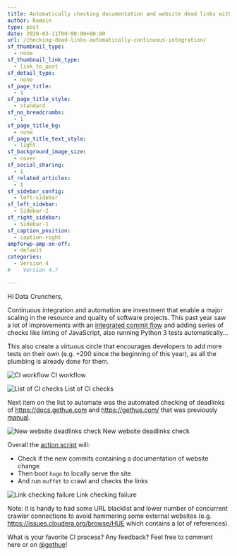 ```yaml
---
title: Automatically checking documentation and website dead links with Continuous Integration
author: Romain
type: post
date: 2020-03-11T00:00:00+00:00
url: /checking-dead-links-automatically-continuous-integration/
sf_thumbnail_type:
  - none
sf_thumbnail_link_type:
  - link_to_post
sf_detail_type:
  - none
sf_page_title:
  - 1
sf_page_title_style:
  - standard
sf_no_breadcrumbs:
  - 1
sf_page_title_bg:
  - none
sf_page_title_text_style:
  - light
sf_background_image_size:
  - cover
sf_social_sharing:
  - 1
sf_related_articles:
  - 1
sf_sidebar_config:
  - left-sidebar
sf_left_sidebar:
  - Sidebar-2
sf_right_sidebar:
  - Sidebar-1
sf_caption_position:
  - caption-right
ampforwp-amp-on-off:
  - default
categories:
  - Version 4
#  - Version 4.7

---
```


Hi Data Crunchers,

Continuous integration and automation are investment that enable a major scaling in the resource and quality of software projects. This past year saw a lot of improvements with an [integrated commit flow](https://gethue.com/improving-the-developer-productivity-with-some-continuous-integration/) and adding series of checks like linting of JavaScript, also running Python 3 tests automatically...

This also create a virtuous circle that encourages developers to add more tests on their own (e.g. +200 since the beginning of this year), as all the plumbing is already done for them.


![CI workflow](https://cdn.gethue.com/uploads/2020/03/ci-both-python.png)
CI workflow

![List of CI checks](https://cdn.gethue.com/uploads/2020/03/ci-checks-lints-docs.png)
List of CI checks

Next item on the list to automate was the automated checking of deadlinks of https://docs.gethue.com and https://gethue.com/ that was previously [manual](https://gethue.com/easily-checking-for-deadlinks-on-docs-gethue-com/).


![New website deadlinks check](https://cdn.gethue.com/uploads/2020/03/ci-linting-docs.png)
New website deadlinks check


Overall the [action script](https://github.com/cloudera/hue/blob/master/tools/ci/check_for_website_dead_links.sh) will:

* Check if the new commits containing a documentation of website change
* Then boot `hugo` to locally serve the site
* And run `muffet` to crawl and checks the links

![Link checking failure](https://cdn.gethue.com/uploads/2020/03/ci-link-failure.png)
Link checking failure

Note: it is handy to had some URL blacklist and lower number of concurrent crawler connections to avoid hammering some external websites (e.g. https://issues.cloudera.org/browse/HUE which contains a lot of references).



What is your favorite CI process? Any feedback? Feel free to comment here or on [@gethue](https://twitter.com/gethue)!
